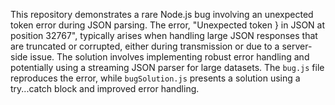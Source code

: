 This repository demonstrates a rare Node.js bug involving an unexpected token error during JSON parsing.  The error, "Unexpected token } in JSON at position 32767", typically arises when handling large JSON responses that are truncated or corrupted, either during transmission or due to a server-side issue. The solution involves implementing robust error handling and potentially using a streaming JSON parser for large datasets. The `bug.js` file reproduces the error, while `bugSolution.js` presents a solution using a try...catch block and improved error handling.